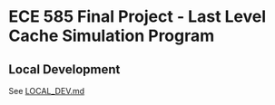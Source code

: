 # ECE 585 Final Project - Last Level Cache Simulation Program

## Local Development

See [LOCAL_DEV.md](docs/LOCAL_DEV.md)
